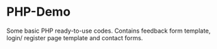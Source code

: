 # PHP-Demo
Some basic PHP ready-to-use codes.
Contains feedback form template, login/ register page template and contact forms.
